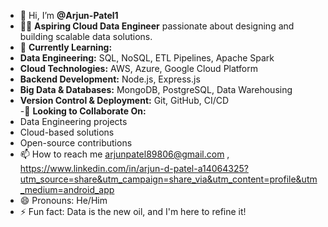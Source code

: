 - 👋 Hi, I’m **@Arjun-Patel1**
- 👀🚀 **Aspiring Cloud Data Engineer** passionate about designing and building scalable data solutions.  
- 🌱 **Currently Learning:**  
- **Data Engineering:** SQL, NoSQL, ETL Pipelines, Apache Spark  
- **Cloud Technologies:** AWS, Azure, Google Cloud Platform  
- **Backend Development:** Node.js, Express.js  
- **Big Data & Databases:** MongoDB, PostgreSQL, Data Warehousing  
- **Version Control & Deployment:** Git, GitHub, CI/CD  
-💞️ **Looking to Collaborate On:**  
- Data Engineering projects  
- Cloud-based solutions  
- Open-source contributions  
- 📫 How to reach me arjunpatel89806@gmail.com , https://www.linkedin.com/in/arjun-d-patel-a14064325?utm_source=share&utm_campaign=share_via&utm_content=profile&utm_medium=android_app
- 😄 Pronouns: He/Him
- ⚡ Fun fact: Data is the new oil, and I'm here to refine it!  

<!---
Arjun-Patel1/Arjun-Patel1 is a ✨ special ✨ repository because its `README.md` (this file) appears on your GitHub profile.
You can click the Preview link to take a look at your changes.
--->
